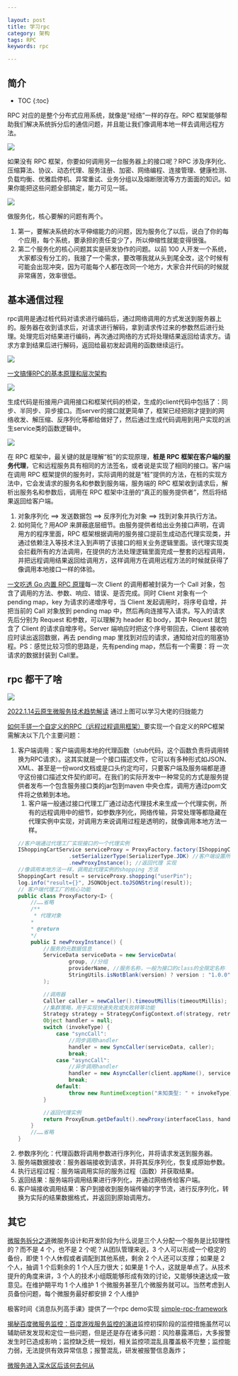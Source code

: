 ```yaml
---

layout: post
title: 学习rpc
category: 架构
tags: RPC
keywords: rpc

---
```


## 简介

* TOC
{:toc}

RPC 对应的是整个分布式应用系统，就像是“经络”一样的存在。RPC 框架能够帮助我们解决系统拆分后的通信问题，并且能让我们像调用本地一样去调用远程方法。

![](/public/upload/rpc/rpc_usage.jpeg)

如果没有 RPC 框架，你要如何调用另一台服务器上的接口呢？RPC 涉及序列化、压缩算法、协议、动态代理、服务注册、加密、网络编程、连接管理、健康检测、负载均衡、优雅启停机、异常重试、业务分组以及熔断限流等方方面面的知识。如果你能把这些问题全部搞定，能力可见一斑。

![](/public/upload/rpc/rpc_ability_model.png)

做服务化，核心要解的问题有两个。
1. 第一，要解决系统的水平伸缩能力的问题，因为服务化了以后，说白了你的每个应用，每个系统，要承担的责任变少了，所以伸缩性就能变得很强。
2. 第二个服务化的核心问题其实是研发协作的问题。以前 100 人开发一个系统，大家都没有分工的，我接了一个需求，要改哪我就从头到尾全改，这个时候有可能会出现冲突，因为可能每个人都在改同一个地方，大家合并代码的时候就非常痛苦，效率很低。

## 基本通信过程

rpc调用是通过桩代码对请求进行编码后，通过网络调用的方式发送到服务器上的。服务器在收到请求后，对请求进行解码，拿到请求传过来的参数然后进行处理。处理完后对结果进行编码，再次通过网络的方式将处理结果返回给请求方。请求方拿到结果后进行解码，返回给最初发起调用的函数继续运行。

![](/public/upload/rpc/rpc_overview.jpg)

[一文搞懂RPC的基本原理和层次架构](https://mp.weixin.qq.com/s/NIl0XVfWgm5X84r_pkjPgg)

![](/public/upload/rpc/rpc_communication.png)

生成代码是衔接用户调用接口和框架代码的桥梁，生成的client代码中包括了：同步、半同步、异步接口。而server的接口就更简单了，框架已经把刚才提到的网络收发、解压缩、反序列化等都给做好了，然后通过生成代码调用到用户实现的派生service类的函数逻辑中。

![](/public/upload/rpc/rpc_server.png)

在 RPC 框架中，最关键的就是理解“桩”的实现原理，**桩是 RPC 框架在客户端的服务代理**，它和远程服务具有相同的方法签名，或者说是实现了相同的接口。客户端在调用 RPC 框架提供的服务时，实际调用的就是“桩”提供的方法，在桩的实现方法中，它会发请求的服务名和参数到服务端，服务端的 RPC 框架收到请求后，解析出服务名和参数后，调用在 RPC 框架中注册的“真正的服务提供者”，然后将结果返回给客户端。

1. 对象序列化 ==> 发送数据包 ==> 反序列化为对象 ==> 找到对象并执行方法。
2. 如何简化？用AOP 来屏蔽底层细节。由服务提供者给出业务接口声明，在调用方的程序里面，RPC 框架根据调用的服务接口提前生成动态代理实现类，并通过依赖注入等技术注入到声明了该接口的相关业务逻辑里面。该代理实现类会拦截所有的方法调用，在提供的方法处理逻辑里面完成一整套的远程调用，并把远程调用结果返回给调用方，这样调用方在调用远程方法的时候就获得了像调用本地接口一样的体验。



[一文吃透 Go 内置 RPC 原理](https://mp.weixin.qq.com/s/ExfVdEM7_YWlQF6GhFn74A)每一次 Client 的调用都被封装为一个 Call 对象，包含了调用的方法、参数、响应、错误、是否完成。同时 Client 对象有一个 pending map，key 为请求的递增序号，当 Client 发起调用时，将序号自增，并把当前的 Call 对象放到 pending map 中，然后再向连接写入请求。写入的请求先后分别为 Request 和参数，可以理解为 header 和 body，其中 Request 就包含了 Client 的请求自增序号。Server 端响应时把这个序号带回去，Client 接收响应时读出返回数据，再去 pending map 里找到对应的请求，通知给对应的阻塞协程。PS：感觉比较习惯的思路是，先有pending map，然后有一个需要：将 一次请求的数据封装到 Call里。

## rpc 都干了啥

![](/public/upload/rpc/what_rpc.png)

[2022.1.14云原生微服务技术趋势解读](https://mp.weixin.qq.com/s/wHJ1BJlWeJYHVgShHGlF7A) 通过上图可以学习大佬的归拢能力

[如何手搓一个自定义的RPC（远程过程调用框架）](https://mp.weixin.qq.com/s/dQUebz5N5WFSoe56VO898A)要实现一个自定义的RPC框架需解决以下几个主要问题：
1. 客户端调用：客户端调用本地的代理函数（stub代码，这个函数负责将调用转换为RPC请求）。这其实就是一个接口描述文件，它可以有多种形式如JSON、XML、甚至是一份word文档或是口头约定均可，只要客户端及服务端都是遵守这份接口描述文件契约即可。在我们的实际开发中一种常见的方式是服务提供者发布一个包含服务接口类的jar包到maven 中央仓库，调用方通过pom文件将之依赖到本地。
    1. 客户端一般通过接口代理工厂通过动态代理技术来生成一个代理实例，所有的远程调用中的细节，如参数序列化，网络传输，异常处理等都隐藏在代理实例中实现，对调用方来说调用过程是透明的，就像调用本地方法一样。
    ```java
    //客户端通过代理工厂实现接口的一个代理实例
    IShoppingCartService serviceProxy = ProxyFactory.factory(IShoppingCartService.class)                
                    .setSerializerType(SerializerType.JDK) //客户端设置所使用的序列化工具，此处为JDK原生
                    .newProxyInstance(); //返回代理 实现
    //像调用本地方法一样，调用此代理实例的shopping 方法
    ShoppingCart result = serviceProxy.shopping("userPin");
    log.info("result={}", JSONObject.toJSONString(result));
    // 客户端代理工厂的核心功能
    public class ProxyFactory<I> {
        //……省略
        /**
         * 代理对象
        *
        * @return
        */
        public I newProxyInstance() {     
            //服务的元数据信息
            ServiceData serviceData = new ServiceData(
                    group, //分组
                    providerName, //服务名称，一般为接口的class的全限定名称
                    StringUtils.isNotBlank(version) ? version : "1.0.0" //版本号
            );

            //调用器
            Calller caller = newCaller().timeoutMillis(timeoutMillis);
            //集群策略，用于实现快速失败或失败转等功能
            Strategy strategy = StrategyConfigContext.of(strategy, retries);
            Object handler = null;
            switch (invokeType) {
                case "syncCall":
                    //同步调用handler
                    handler = new SyncCaller(serviceData, caller);
                    break;
                case "asyncCall":
                    //异步调用handler
                    handler = new AsyncCaller(client.appName(), serviceData, caller, strategy);
                    break;
                default:
                    throw new RuntimeException("未知类型: " + invokeType);
            }

            //返回代理实例
            return ProxyEnum.getDefault().newProxy(interfaceClass, handler);
        }
        //……省略
    }
    ```
2. 参数序列化：代理函数将调用参数进行序列化，并将请求发送到服务器。
3. 服务端数据接收：服务器端接收到请求，并将其反序列化，恢复成原始参数。
4. 执行远程过程：服务端调用实际的服务过程（函数）并获取结果。
5. 返回结果：服务端将调用结果进行序列化，并通过网络传给客户端。
6. 客户端接收调用结果：客户到接收到服务端传输的字节流，进行反序列化，转换为实际的结果数据格式，并返回到原始调用方。

## 其它

[微服务拆分之道](https://mp.weixin.qq.com/s/mojOSgEUaHWGU3H3j7WjlQ)微服务设计和开发阶段为什么说是三个人分配一个服务是比较理性的？而不是 4 个，也不是 2 个呢？从团队管理来说，3 个人可以形成一个稳定的备份，即使 1 个人休假或者调配到其他系统，剩余 2 个人还可以支撑；如果是 2 个人，抽调 1 个后剩余的 1 个人压力很大；如果是 1 个人，这就是单点了。从技术提升的角度来讲，3 个人的技术小组既能够形成有效的讨论，又能够快速达成一致意见。在维护期平均 1 个人维护 1 个微服务甚至几个微服务就可以。当然考虑到人员备份问题，每个微服务最好都安排 2 个人维护

极客时间《消息队列高手课》提供了一个rpc demo实现 [simple-rpc-framework](https://github.com/liyue2008/simple-rpc-framework)

[揭秘百度微服务监控：百度游戏服务监控的演进](https://mp.weixin.qq.com/s/x43HXxDh-wQz4f8b4rFHdA)监控初探阶段的监控措施虽然可以辅助研发发现和定位一些问题，但是还是存在诸多问题：风险暴露滞后，大多报警发生时已造成影响；监控缺乏统一规划，相关监控项混乱且覆盖极不完整；监控能力弱，无法提供有效异常信息；报警混乱，研发被报警信息轰炸；

[微服务进入深水区后该何去何从](https://mp.weixin.qq.com/s/bgXdZdrNRqsjZ9HI2vm44Q)